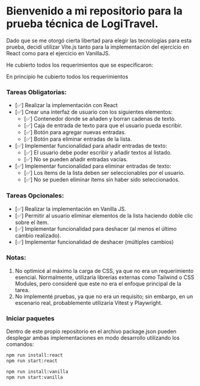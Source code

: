 
# Bienvenido a mi repositorio para la prueba técnica de LogiTravel.

Dado que se me otorgó cierta libertad para elegir las tecnologías para esta prueba, decidí utilizar Vite.js tanto para la implementación del ejercicio en React como para el ejercicio en VanillaJS.

He cubierto todos los requerimientos que se especificaron:

En principio he cubierto todos los requerimientos
### Tareas Obligatorias:
- [✅] Realizar la implementación con React
- [✅] Crear una interfaz de usuario con los siguientes elementos:
  - [✅] Contenedor donde se añaden y borran cadenas de texto.
  - [✅] Caja de entrada de texto para que el usuario pueda escribir.
  - [✅] Botón para agregar nuevas entradas.
  - [✅] Botón para eliminar entradas de la lista.
- [✅] Implementar funcionalidad para añadir entradas de texto:
  - [✅] El usuario debe poder escribir y añadir textos al listado.
  - [✅] No se pueden añadir entradas vacías.
- [✅] Implementar funcionalidad para eliminar entradas de texto:
  - [✅] Los ítems de la lista deben ser seleccionables por el usuario.
  - [✅] No se pueden eliminar ítems sin haber sido seleccionados.

### Tareas Opcionales:
- [✅] Realizar la implementación en Vanilla JS.
- [✅] Permitir al usuario eliminar elementos de la lista haciendo doble clic sobre el ítem.
- [✅] Implementar funcionalidad para deshacer (al menos el último cambio realizado).
- [✅] Implementar funcionalidad de deshacer (múltiples cambios)

### Notas:
1. No optimicé al máximo la carga de CSS, ya que no era un requerimiento esencial. Normalmente, utilizaría librerías externas como Tailwind o CSS Modules, pero consideré que este no era el enfoque principal de la tarea.
2. No implementé pruebas, ya que no era un requisito; sin embargo, en un escenario real, probablemente utilizaría Vitest y Playwright.

### Iniciar paquetes

Dentro de este propio repositorio en el archivo package.json pueden desplegar ambas implementaciones en modo desarrollo utilizando los comandos:

```sh
npm run install:react
npm run start:react
```
```sh
npm run install:vanilla
npm run start:vanilla
```